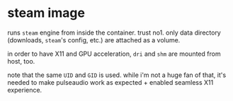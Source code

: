# steam image

runs `steam` engine from inside the container.
trust no1.
only data directory (downloads, `steam`'s config, etc.) are attached as a volume.

in order to have X11 and GPU acceleration, `dri` and `shm` are mounted from host, too.

note that the same `UID` and `GID` is used. while i'm not a huge fan of that,
it's needed to make pulseaudio work as expected + enabled seamless X11 experience.
